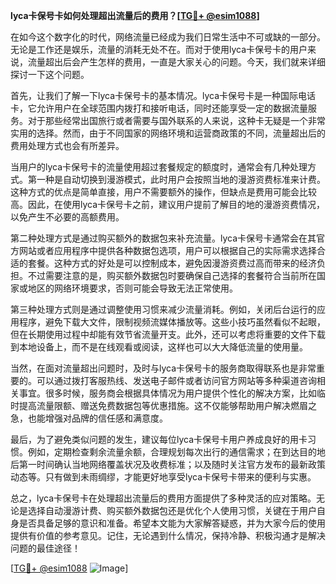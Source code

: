 **lyca卡保号卡如何处理超出流量后的费用？[[TG💪+ @esim1088](https://t.me/s/esim1088)]**

在如今这个数字化的时代，网络流量已经成为我们日常生活中不可或缺的一部分。无论是工作还是娱乐，流量的消耗无处不在。而对于使用lyca卡保号卡的用户来说，流量超出后会产生怎样的费用，一直是大家关心的问题。今天，我们就来详细探讨一下这个问题。

首先，让我们了解一下lyca卡保号卡的基本情况。lyca卡保号卡是一种国际电话卡，它允许用户在全球范围内拨打和接听电话，同时还能享受一定的数据流量服务。对于那些经常出国旅行或者需要与国外联系的人来说，这种卡无疑是一个非常实用的选择。然而，由于不同国家的网络环境和运营商政策的不同，流量超出后的费用处理方式也会有所差异。

当用户的lyca卡保号卡的流量使用超过套餐规定的额度时，通常会有几种处理方式。第一种是自动切换到漫游模式，此时用户会按照当地的漫游资费标准来计费。这种方式的优点是简单直接，用户不需要额外的操作，但缺点是费用可能会比较高。因此，在使用lyca卡保号卡之前，建议用户提前了解目的地的漫游资费情况，以免产生不必要的高额费用。

第二种处理方式是通过购买额外的数据包来补充流量。lyca卡保号卡通常会在其官方网站或者应用程序中提供各种数据包选项，用户可以根据自己的实际需求选择合适的套餐。这种方式的好处是可以控制成本，避免因漫游资费过高而带来的经济负担。不过需要注意的是，购买额外数据包时要确保自己选择的套餐符合当前所在国家或地区的网络环境要求，否则可能会导致无法正常使用。

第三种处理方式则是通过调整使用习惯来减少流量消耗。例如，关闭后台运行的应用程序，避免下载大文件，限制视频流媒体播放等。这些小技巧虽然看似不起眼，但在长期使用过程中却能有效节省流量开支。此外，还可以考虑将重要的文件下载到本地设备上，而不是在线观看或阅读，这样也可以大大降低流量的使用量。

当然，在面对流量超出问题时，及时与lyca卡保号卡的服务商取得联系也是非常重要的。可以通过拨打客服热线、发送电子邮件或者访问官方网站等多种渠道咨询相关事宜。很多时候，服务商会根据具体情况为用户提供个性化的解决方案，比如临时提高流量限额、赠送免费数据包等优惠措施。这不仅能够帮助用户解决燃眉之急，也能增强对品牌的信任感和满意度。

最后，为了避免类似问题的发生，建议每位lyca卡保号卡用户养成良好的用卡习惯。例如，定期检查剩余流量余额，合理规划每次出行的通信需求；在到达目的地后第一时间确认当地网络覆盖状况及收费标准；以及随时关注官方发布的最新政策动态等。只有做到未雨绸缪，才能更好地享受lyca卡保号卡带来的便利与实惠。

总之，lyca卡保号卡在处理超出流量后的费用方面提供了多种灵活的应对策略。无论是选择自动漫游计费、购买额外数据包还是优化个人使用习惯，关键在于用户自身是否具备足够的意识和准备。希望本文能为大家解答疑惑，并为大家今后的使用提供有价值的参考意见。记住，无论遇到什么情况，保持冷静、积极沟通才是解决问题的最佳途径！

[[TG💪+ @esim1088](https://t.me/s/esim1088) ![Image](https://i.postimg.cc/4NQfJmqS/Snipaste-2025-05-13-00-14-12.png)]
